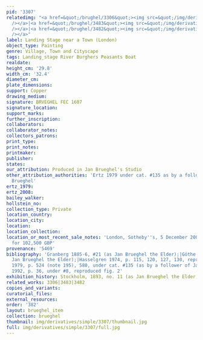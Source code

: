 ```yaml
---
pid: '3307'
relatedimg: "<a href=&quot;/brughel/3306&quot;><img src=&quot;/img/derivatives/simple/3306/thumbnail.jpg&quot;
  /></a>|<a href=&quot;/brughel/3483&quot;><img src=&quot;/img/derivatives/simple/3483/thumbnail.jpg&quot;
  /></a>|<a href=&quot;/brughel/3482&quot;><img src=&quot;/img/derivatives/simple/3482/thumbnail.jpg&quot;
  /></a>"
label: Landing Stage near a Town (London)
object_type: Painting
genre: Village, Town and Cityscape
tags: Landing_stage River Burghers Peasants Boat
realdate: 
height_cm: '29.8'
width_cm: '32.4'
diameter_cm: 
plate_dimensions: 
support: Copper
drawing_medium: 
signature: BRVEGHEL FEC 1607
signature_location: 
support_marks: 
further_inscription: 
collaborators: 
collaborator_notes: 
collectors_patrons: 
print_type: 
print_notes: 
printmaker: 
publisher: 
states: 
our_attribution: Produced in Jan Brueghel's Studio
other_attribution_authorities: 'Ertz 1979 under cat. #135 as by a follower of Jan
  Brueghel'
ertz_1979: 
ertz_2008: 
bailey_walker: 
hollstein_no: 
collection_type: Private
location_country: 
location_city: 
location: 
location_collection: 
location_or_most_recent_sale_notes: 'London, Sotheby''s, 5 December 2007, lot #3,
  for 102,500 GBP'
provenance: '5469'
bibliography: 'Granberg 1885-6, #21 (as Jan Brueghel the Elder);|Göthe 1895, #3 (as
  Jan Brueghel the Elder);|Hasselgren 1974, p. 115, 120, 127, 130, reproduced p. 163|Ertz
  1979, p. 524 (note 195), 580, under cat. #135 (as by a follower of Jan Brueghel)|Sutton
  1992, p. 36, under #8, reproduced fig. 2'
exhibition_history: Stockholm, 1893, no. 11 (as Jan Brueghel the Elder)
related_works: 3306|3483|3482
copies_and_variants: 
curatorial_files: 
external_resources: 
order: '382'
layout: brueghel_item
collection: brueghel
thumbnail: img/derivatives/simple/3307/thumbnail.jpg
full: img/derivatives/simple/3307/full.jpg
---
```

